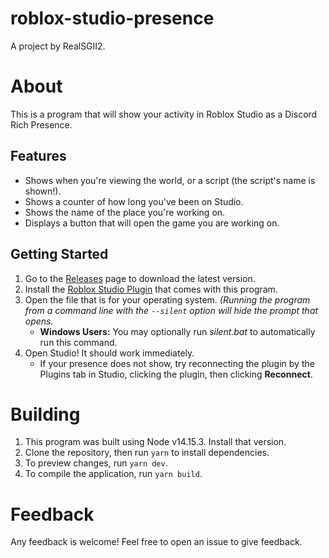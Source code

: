 # roblox-studio-presence

A project by RealSGII2.

# About

This is a program that will show your activity in Roblox Studio as a Discord Rich Presence.

## Features

-   Shows when you're viewing the world, or a script (the script's name is shown!).
-   Shows a counter of how long you've been on Studio.
-   Shows the name of the place you're working on.
-   Displays a button that will open the game you are working on.

## Getting Started

1. Go to the [Releases]() page to download the latest version.
2. Install the [Roblox Studio Plugin]() that comes with this program.
3. Open the file that is for your operating system. _(Running the program from a command line with the `--silent` option will hide the prompt that opens._
    - **Windows Users:** You may optionally run _silent.bat_ to automatically run this command.
4. Open Studio! It should work immediately.
    - If your presence does not show, try reconnecting the plugin by the Plugins tab in Studio, clicking the plugin, then clicking **Reconnect**.

# Building

1. This program was built using Node v14.15.3. Install that version.
2. Clone the repository, then run `yarn` to install dependencies.
3. To preview changes, run `yarn dev`.
4. To compile the application, run `yarn build`.

# Feedback

Any feedback is welcome! Feel free to open an issue to give feedback.

